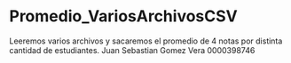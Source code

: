 # Promedio_VariosArchivosCSV
Leeremos varios archivos y sacaremos el promedio de 4 notas por distinta cantidad de estudiantes.
Juan Sebastian Gomez Vera 0000398746
